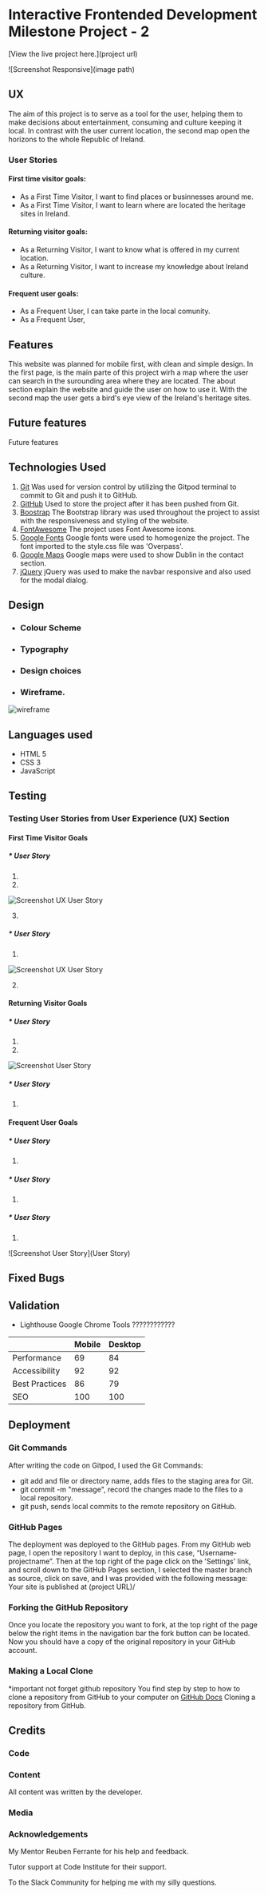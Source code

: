 # Interactive Frontended Development Milestone Project - 2


[View the live project here.](project url)



![Screenshot Responsive](image path)

## UX

The aim of this project is to serve as a tool for the user, helping them to make decisions about entertainment, consuming and culture keeping it local.
In contrast with the user current location, the second map open the horizons to the whole Republic of Ireland.


### User Stories
#### First time visitor goals:
* As a First Time Visitor, I want to find places or businnesses around me.
* As a First Time Visitor, I want to learn where are located the heritage sites in Ireland.
 
#### Returning visitor goals:
* As a Returning Visitor, I want to know what is offered in my current location.
* As a Returning Visitor, I want to increase my knowledge about Ireland culture.

#### Frequent user goals:
* As a Frequent User, I can take parte in the local comunity.
* As a Frequent User, 


## Features

This website was planned for mobile first, with clean and simple design.
In the first page, is the main parte of this project wirh a map where the user can search in the surounding area where they are located.
The about section explain the website and guide the user on how to use it.
With the second map the user gets a bird's eye view of the Ireland's heritage sites.


## Future features

Future features

## Technologies Used
1. [Git](https://git-scm.com/) Was used for version control by utilizing the Gitpod terminal to commit to Git and push it to GitHub. 
2. [GitHub](https://github.com) Used to store the project after it has been pushed from Git.
3. [Boostrap](https://getbootstrap.com/) The Bootstrap library was used throughout the project to assist with the responsiveness and styling of the website.
4. [FontAwesome](https://fontawesome.com/) The project uses Font Awesome icons.
5. [Google Fonts](https://fonts.google.com/) Google fonts were used to homogenize the project. The font imported to the style.css file was 'Overpass'.
6. [Google Maps](https://www.google.com/maps) Google maps were used to show Dublin in the contact section.
7. [jQuery](https://jquery.com/) jQuery was used to make the navbar responsive and also used for the modal dialog.


## Design

* ### Colour Scheme



* ### Typography

 

* ### Design choices



* ### Wireframe.

![wireframe](/readme-images/wireframe.png)


## Languages used
* HTML 5
* CSS 3
* JavaScript

## Testing



### Testing User Stories from User Experience (UX) Section

#### First Time Visitor Goals
##### * User Story 
1. 
2. 

![Screenshot UX User Story](path)

3. 

##### * User Story
1. 

![Screenshot UX User Story](path)

2. 

#### Returning Visitor Goals
##### * User Story
1. 
2. 

![Screenshot User Story](path)

##### * User Story
1. 

#### Frequent User Goals
##### * User Story
1. 

##### * User Story
1. 

##### * User Story
1. 

![Screenshot User Story](User Story)

## Fixed Bugs



## Validation



* Lighthouse Google Chrome Tools  ????????????

|    |Mobile |Desktop |
|--- |--- |--- |
|Performance|69|84|
Accessibility|92|92|
Best Practices|86|79|
SEO|100|100|



## Deployment

### Git Commands
After writing the code on Gitpod, I used the Git Commands:

* git add and file or directory name, adds files to the staging area for Git.
* git commit -m "message", record the changes made to the files to a local repository.
* git push, sends local commits to the remote repository on GitHub. 


### GitHub Pages
The deployment was deployed to the GitHub pages.
From my GitHub web page, I open the repository I want to deploy, in this case, “Username-projectname”. 
Then at the top right of the page click on the 'Settings' link, and scroll down to the GitHub Pages section, 
I selected the master branch as source, click on save, and I was provided with the following 
message: Your site is published at (project URL)/


### Forking the GitHub Repository

Once you locate the repository you want to fork, at the top right of the page below the right items in the navigation bar the fork button can be located.
Now you should have a copy of the original repository in your GitHub account.

### Making a Local Clone
*important not forget github repository
You find step by step to how to clone a repository from GitHub to your computer on [GitHub Docs](https://docs.github.com/en/free-pro-team@latest/github/creating-cloning-and-archiving-repositories/cloning-a-repository) Cloning a repository from GitHub.

## Credits

### Code


### Content
All content was written by the developer.

### Media








### Acknowledgements

My Mentor Reuben Ferrante for his help and feedback.

Tutor support at Code Institute for their support.

To the Slack Community for helping me with my silly questions.

